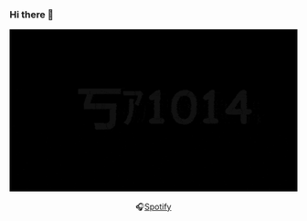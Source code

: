 ### Hi there 👋

<!--
**sp1014/sp1014** is a ✨ _special_ ✨ repository because its `README.md` (this file) appears on your GitHub profile.

Here are some ideas to get you started:

- 🔭 I’m currently working on ...
- 🌱 I’m currently learning ...
- 👯 I’m looking to collaborate on ...
- 🤔 I’m looking for help with ...
- 💬 Ask me about ...
- 📫 How to reach me: ...
- 😄 Pronouns: ...
- ⚡ Fun fact: ...
-->


<div align="center" width="50">

<img src="https://github.com/sp1014/sp1014/blob/main/img/sp1014.gif?raw=true" href="https://github.com/sp1014" width="625"/> <br>

  


🎧[Spotify](https://open.spotify.com/user/12136776903) <br>



</div>